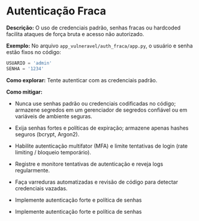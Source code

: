 # Autenticação Fraca

**Descrição:**
O uso de credenciais padrão, senhas fracas ou hardcoded facilita ataques de força bruta e acesso não autorizado.

**Exemplo:**
No arquivo `app_vulneravel/auth_fraca/app.py`, o usuário e senha estão fixos no código:

```python
USUARIO = 'admin'
SENHA = '1234'
```

**Como explorar:**
Tente autenticar com as credenciais padrão.

**Como mitigar:**

- Nunca use senhas padrão ou credenciais codificadas no código; armazene segredos em um gerenciador de segredos confiável ou em variáveis de ambiente seguras.

- Exija senhas fortes e políticas de expiração; armazene apenas hashes seguros (bcrypt, Argon2).

- Habilite autenticação multifator (MFA) e limite tentativas de login (rate limiting / bloqueio temporário).

- Registre e monitore tentativas de autenticação e reveja logs regularmente.

- Faça varreduras automatizadas e revisão de código para detectar credenciais vazadas.
- Implemente autenticação forte e política de senhas
- Implemente autenticação forte e política de senhas
